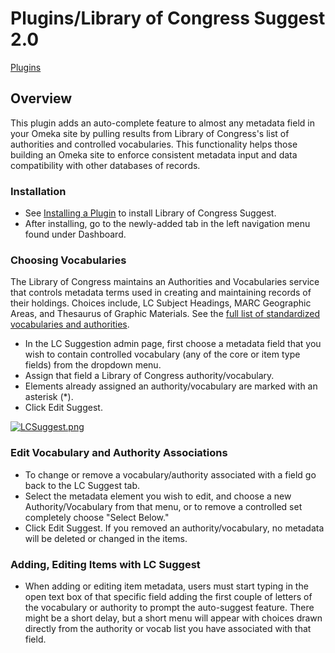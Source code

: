Plugins/Library of Congress Suggest 2.0
=======================================

[Plugins](../Plugins.1.html "Plugins")

Overview 
---------------------------------------------------------

This plugin adds an auto-complete feature to almost any metadata field
in your Omeka site by pulling results from Library of Congress's list of
authorities and controlled vocabularies. This functionality helps those
building an Omeka site to enforce consistent metadata input and data
compatibility with other databases of records.

### Installation 

-   See [Installing a Plugin](../Managing_Plugins_2.0.html#Installing_a_Plugin "Managing Plugins 2.0")
    to install Library of Congress Suggest.
-   After installing, go to the newly-added tab in the left navigation
    menu found under Dashboard.

### Choosing Vocabularies

The Library of Congress maintains an Authorities and Vocabularies
service that controls metadata terms used in creating and maintaining
records of their holdings. Choices include, LC Subject Headings, MARC
Geographic Areas, and Thesaurus of Graphic Materials. See the [full list of standardized vocabularies and authorities](http://id.loc.gov/).

-   In the LC Suggestion admin page, first choose a metadata field that
    you wish to contain controlled vocabulary (any of the core or item
    type fields) from the dropdown menu.
-   Assign that field a Library of Congress authority/vocabulary.
-   Elements already assigned an authority/vocabulary are marked with an
    asterisk (\*).
-   Click Edit Suggest.

[![LCSuggest.png](https://omeka.org/c/images/thumb/1/1f/LCSuggest.png/500px-LCSuggest.png)](https://omeka.org/codex/File:LCSuggest.png)


### Edit Vocabulary and Authority Associations

-   To change or remove a vocabulary/authority associated with a field
    go back to the LC Suggest tab.
-   Select the metadata element you wish to edit, and choose a new
    Authority/Vocabulary from that menu, or to remove a controlled set
    completely choose "Select Below."
-   Click Edit Suggest. If you removed an authority/vocabulary, no
    metadata will be deleted or changed in the items.

### Adding, Editing Items with LC Suggest 

-   When adding or editing item metadata, users must start typing in the
    open text box of that specific field adding the first couple of
    letters of the vocabulary or authority to prompt the
    auto-suggest feature. There might be a short delay, but a short menu
    will appear with choices drawn directly from the authority or vocab
    list you have associated with that field.
